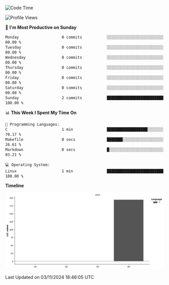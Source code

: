 <!--START_SECTION:waka-->
![Code Time](http://img.shields.io/badge/Code%20Time-3%20hrs-blue)

![Profile Views](http://img.shields.io/badge/Profile%20Views-0-blue)

📅 **I'm Most Productive on Sunday** 

```text
Monday                   0 commits           ░░░░░░░░░░░░░░░░░░░░░░░░░   00.00 % 
Tuesday                  0 commits           ░░░░░░░░░░░░░░░░░░░░░░░░░   00.00 % 
Wednesday                0 commits           ░░░░░░░░░░░░░░░░░░░░░░░░░   00.00 % 
Thursday                 0 commits           ░░░░░░░░░░░░░░░░░░░░░░░░░   00.00 % 
Friday                   0 commits           ░░░░░░░░░░░░░░░░░░░░░░░░░   00.00 % 
Saturday                 0 commits           ░░░░░░░░░░░░░░░░░░░░░░░░░   00.00 % 
Sunday                   2 commits           █████████████████████████   100.00 % 
```


📊 **This Week I Spent My Time On** 

```text
💬 Programming Languages: 
C                        1 min               ██████████████████░░░░░░░   70.17 % 
Makefile                 0 secs              ███████░░░░░░░░░░░░░░░░░░   26.61 % 
Markdown                 0 secs              █░░░░░░░░░░░░░░░░░░░░░░░░   03.21 % 

💻 Operating System: 
Linux                    1 min               █████████████████████████   100.00 % 
```

**Timeline**

![Lines of Code chart](https://raw.githubusercontent.com/IngenuineIntel/IngenuineIntel/main/assets/bar_graph.png)


 Last Updated on 03/11/2024 18:46:05 UTC
<!--END_SECTION:waka-->
